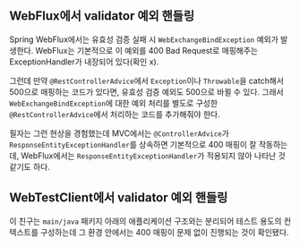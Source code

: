 ## WebFlux에서 validator 예외 핸들링

Spring WebFlux에서는 유효성 검증 실패 시 `WebExchangeBindException` 예외가 발생한다. WebFlux는 기본적으로 이 예외를 400 Bad Request로 매핑해주는 ExceptionHandler가 내장되어 있다(확인 x). 

그런데 만약 `@RestControllerAdvice`에서 `Exception`이나 `Throwable`을 catch해서 500으로 매핑하는 코드가 있다면, 유효성 검증 예외도 500으로 바뀔 수 있다. 그래서 `WebExchangeBindException`에 대한 예외 처리를 별도로 구성한 `@RestControllerAdvice`에서 처리하는 코드를 추가해줘야 한다.

필자는 그런 현상을 경험했는데 MVC에서는 `@ControllerAdvice`가 `ResponseEntityExceptionHandler`를 상속하면 기본적으로 400 매핑이 잘 작동하는데, WebFlux에서는 `ResponseEntityExceptionHandler`가 적용되지 않아 나타난 것 같기도 하다.

## WebTestClient에서 validator 예외 핸들링

이 친구는 `main/java` 패키지 아래의 애플리케이션 구조와는 분리되어 테스트 용도의 컨텍스트를 구성하는데 그 환경 안에서는 400 매핑이 문제 없이 진행되는 것이 확인됐다. 